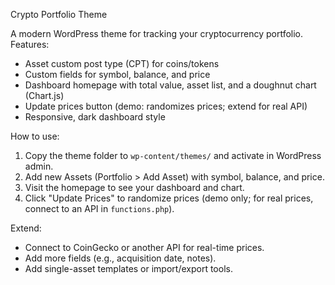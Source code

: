 Crypto Portfolio Theme

A modern WordPress theme for tracking your cryptocurrency portfolio. Features:
- Asset custom post type (CPT) for coins/tokens
- Custom fields for symbol, balance, and price
- Dashboard homepage with total value, asset list, and a doughnut chart (Chart.js)
- Update prices button (demo: randomizes prices; extend for real API)
- Responsive, dark dashboard style

How to use:
1. Copy the theme folder to `wp-content/themes/` and activate in WordPress admin.
2. Add new Assets (Portfolio > Add Asset) with symbol, balance, and price.
3. Visit the homepage to see your dashboard and chart.
4. Click "Update Prices" to randomize prices (demo only; for real prices, connect to an API in `functions.php`).

Extend:
- Connect to CoinGecko or another API for real-time prices.
- Add more fields (e.g., acquisition date, notes).
- Add single-asset templates or import/export tools.
